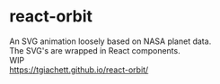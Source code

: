 # react-orbit
 An SVG animation loosely based on NASA planet data.  
 The SVG's are wrapped in React components.  
 WIP  
 https://tgiachett.github.io/react-orbit/
